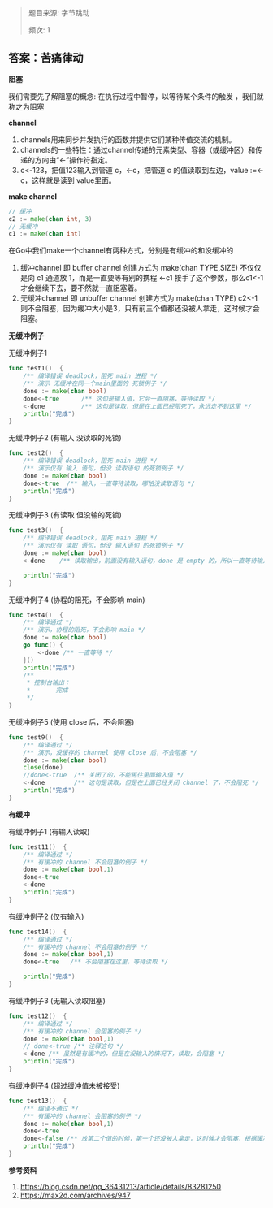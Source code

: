 > 题目来源: 字节跳动 
>
> 频次: 1

## 答案：苦痛律动

**阻塞**

我们需要先了解阻塞的概念: 
在执行过程中暂停，以等待某个条件的触发 ，我们就称之为阻塞

**channel**

1. channels用来同步并发执行的函数并提供它们某种传值交流的机制。
2. channels的一些特性：通过channel传递的元素类型、容器（或缓冲区）和传递的方向由“<-”操作符指定。
3. c<-123，把值123输入到管道 c，<-c，把管道 c 的值读取到左边，value :=<-c，这样就是读到 value里面。

**make channel**

```go
// 缓冲
c2 := make(chan int, 3)
// 无缓冲
c1 := make(chan int)
```

在Go中我们make一个channel有两种方式，分别是有缓冲的和没缓冲的

1. 缓冲channel 即 buffer channel 创建方式为 make(chan TYPE,SIZE)
   不仅仅是向 c1 通道放 1，而是一直要等有别的携程 <-c1 接手了这个参数，那么c1<-1才会继续下去，要不然就一直阻塞着。
2. 无缓冲channel 即 unbuffer channel 创建方式为 make(chan TYPE)
   c2<-1 则不会阻塞，因为缓冲大小是3，只有前三个值都还没被人拿走，这时候才会阻塞。

**无缓冲例子**

无缓冲例子1

```go
func test1()  {
    /** 编译错误 deadlock，阻死 main 进程 */
    /** 演示 无缓冲在同一个main里面的 死锁例子 */
    done := make(chan bool)
    done<-true      /** 这句是输入值，它会一直阻塞，等待读取 */
    <-done          /** 这句是读取，但是在上面已经阻死了，永远走不到这里 */
    println("完成")
}
```

无缓冲例子2 (有输入 没读取的死锁)

```go
func test2()  {
    /** 编译错误 deadlock，阻死 main 进程 */
    /** 演示仅有 输入 语句，但没 读取语句 的死锁例子 */
    done := make(chan bool)
    done<-true  /** 输入，一直等待读取，哪怕没读取语句 */
    println("完成")
}
```

无缓冲例子3 (有读取 但没输的死锁)

```go
func test3()  {
    /** 编译错误 deadlock，阻死 main 进程 */
    /** 演示仅有 读取 语句，但没 输入语句 的死锁例子 */
    done := make(chan bool)
    <-done    /** 读取输出，前面没有输入语句，done 是 empty 的，所以一直等待输入 */

    println("完成")
}
```

无缓冲例子4 (协程的阻死，不会影响 main)

```go
func test4()  {
    /** 编译通过 */
    /** 演示，协程的阻死，不会影响 main */
    done := make(chan bool)
    go func() {
        <-done /** 一直等待 */
    }()
    println("完成")
    /**
     * 控制台输出：
     *       完成
     */
}
```

无缓冲例子5 (使用 close 后，不会阻塞)

```go
func test9()  {
    /** 编译通过 */
    /** 演示，没缓存的 channel 使用 close 后，不会阻塞 */
    done := make(chan bool)
    close(done)
    //done<-true  /** 关闭了的，不能再往里面输入值 */
    <-done        /** 这句是读取，但是在上面已经关闭 channel 了，不会阻死 */
    println("完成")
}
```

**有缓冲**

有缓冲例子1 (有输入读取)

```go
func test11()  {
    /** 编译通过 */
    /** 有缓冲的 channel 不会阻塞的例子 */
    done := make(chan bool,1)
    done<-true
    <-done
    println("完成")
}
```

有缓冲例子2 (仅有输入)

```go
func test14()  {
    /** 编译通过 */
    /** 有缓冲的 channel 不会阻塞的例子 */
    done := make(chan bool,1)
    done<-true   /** 不会阻塞在这里，等待读取 */

    println("完成")
}
```

有缓冲例子3 (无输入读取阻塞)

```go
func test12()  {
    /** 编译通过 */
    /** 有缓冲的 channel 会阻塞的例子 */
    done := make(chan bool,1)
    // done<-true /** 注释这句 */
    <-done /** 虽然是有缓冲的，但是在没输入的情况下，读取，会阻塞 */
    println("完成")
}
```

有缓冲例子4 (超过缓冲值未被接受)

```go
func test13()  {
    /** 编译不通过 */
    /** 有缓冲的 channel 会阻塞的例子 */
    done := make(chan bool,1)
    done<-true
    done<-false /** 放第二个值的时候，第一个还没被人拿走，这时候才会阻塞，根据缓冲值而定 */
    println("完成")
}
```

**参考资料**

1. https://blog.csdn.net/qq_36431213/article/details/83281250
2. https://max2d.com/archives/947